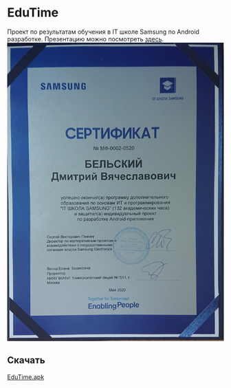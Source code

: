 # EduTime
Проект по результатам обучения в IT школе Samsung по Android разработке.
Презентацию можно посмотреть [здесь](https://drive.google.com/file/d/17ufwieKt9mjhDUrGTQQuz7phUKHb72aj/view?usp=sharing).
<img src="https://github.com/BelDim04/EduTime/blob/master/_20210719_111435.JPG" alt="Иллюстрация" width="540"/>
## Скачать
[EduTime.apk](https://github.com/BelDim04/EduTime/blob/master/EduTime.apk)

